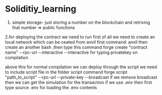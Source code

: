# Soliditiy_learning
1. simple storage- just storing a number on the blockchain and retriving that number => public functions

2.for deploying the contract we need to run
first of all we need to create an local network which can be ceated from anvil
first command:
anvil
then create an another bash ,then type this command
forge create "contract name" --rpc-url <url> --interactive
--interactive for typing privatekey on compilation


above this for normal compilation
we can deploy through the script
we need to include script file in the folder script
command 
forge script "path_to_script" --rpc-url <url> --private-key <key> --broadcast
if we remove broadcast then we can get the simulation for the transaction
if we use .env
then first type
source .env
for loading the .env contents

